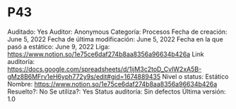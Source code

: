 # P43

Auditado: Yes
Auditor: Anonymous
Categoría: Procesos
Fecha de creación: June 5, 2022
Fecha de última modificación: June 5, 2022
Fecha en la que pasó a estático: June 9, 2022
Liga: https://www.notion.so/1e75ce6daf274b8aa8356a96634b426a 
Link auditoría: https://docs.google.com/spreadsheets/d/1ijM3c2toD_CvIW2xA5B-gMz8B6MFrv1eH6yph772y9s/edit#gid=1674889435
Nivel o status: Estático
Nombre: https://www.notion.so/1e75ce6daf274b8aa8356a96634b426a 
Resuelto?: No
Se utiliza?: Yes
Status auditoría: Sin defectos
Última versión: 1.0